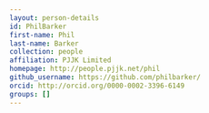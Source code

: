 ```yaml
---
layout: person-details
id: PhilBarker
first-name: Phil
last-name: Barker
collection: people
affiliation: PJJK Limited
homepage: http://people.pjjk.net/phil
github_username: https://github.com/philbarker/
orcid: http://orcid.org/0000-0002-3396-6149
groups: []
---
```

